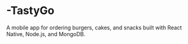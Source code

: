 # -TastyGo
A mobile app for ordering burgers, cakes, and snacks built with React Native, Node.js, and MongoDB.
